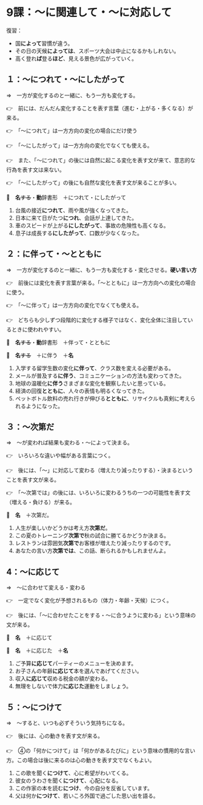 # 9課：〜に関連して・〜に対応して

復習：

- 国**によって**習慣が違う。
- その日の天候**によっては**、スポーツ大会は中止になるかもしれない。
- 高く登れ**ば**登る**ほど**、見える景色が広がっていく。

## １：〜につれて・〜にしたがって

⇒　一方が変化するのと一緒に、もう一方も変化する。

👉　前には、だんだん変化することを表す言葉（進む・上がる・多くなる）が来る。

👉　「〜につれて」は一方方向の変化の場合にだけ使う

👉　「〜にしたがって」は一方方向の変化でなくても使える。

👉　また、「〜につれて」の後には自然に起こる変化を表す文が来て、意志的な行為を表す文は来ない。

👉　「〜にしたがって」の後にも自然な変化を表す文が来ることが多い。

🔗　**名**~~する~~・**動**辞書形　＋につれて・にしたがって

1. 台風の接近**につれて**、雨や風が強くなってきた。
2. 日本に来て日がたつ**につれ**、会話が上達してきた。
3. 車のスピードが上がる**にしたがって**、事故の危険性も高くなる。
4. 息子は成長する**にしたがって**、口数が少なくなった。

## ２：に伴って・〜とともに

⇒　一方が変化するのと一緒に、もう一方も変化する・変化させる。**硬い言い方**

👉　前後には変化を表す言葉が来る。「〜とともに」は一方方向への変化の場合に使う。

👉　「〜に伴って」は一方方向の変化でなくても使える。

👉　どちらも少しずつ段階的に変化する様子ではなく、変化全体に注目しているときに使われやすい。

🔗　**名**~~する~~・**動**辞書形　＋伴って・とともに

🔗　**名**~~する~~　＋に伴う　＋**名**

1. 入学する留学生数の変化**に伴って**、クラス数を変える必要がある。
2. メールが普及する**に伴う**、コミュニケーションの方法も変わってきた。
3. 地球の温暖化**に伴う**さまざまな変化を観察したいと思っている。
4. 経済の回復**とともに**、人々の表情も明るくなってきた。
5. ペットボトル飲料の売れ行きが伸びる**とともに**、リサイクルも真剣に考えられるようになった。

## ３：〜次第だ

⇒　〜が変われば結果も変わる・〜によって決まる。

👉　いろいろな違いや幅がある言葉につく。

👉　後には、「〜」に対応して変わる（増えたり減ったりする）・決まるということを表す文が来る。

👉　「〜次第では」の後には、いろいろに変わるうちの一つの可能性を表す文（増える・負ける）が来る。

🔗　**名**　＋次第だ。

1. 人生が楽しいかどうかは考え方**次第だ**。
2. この夏のトレーニング**次第で**秋の試合に勝てるかどうか決まる。
3. レストランは雰囲気**次第で**お客様が増えたり減ったりするのです。
4. あなたの言い方**次第では**、この話、断られるかもしれませんよ。

## 4：〜に応じて

⇒　〜に合わせて変える・変わる

👉　一定でなく変化が予想されるもの（体力・年齢・天候）につく。

👉　後には、「〜に合わせたことをする・〜に合うように変わる」という意味の文が来る。

🔗　**名**　＋に応じて

🔗　**名**　＋に応じた　＋**名**

1. ご予算**に応じて**パーティーのメニューを決めます。
2. お子さんの年齢**に応じて**本を選んであげてください。
3. 収入**に応じて**収める税金の額が変わる。
4. 無理をしないで体力**に応じた**運動をしましょう。

## ５：〜につけて

⇒　〜すると、いつも必ずそういう気持ちになる。

👉　後には、心の動きを表す文が来る。

👉　④の「何かにつけて」は「何かがあるたびに」という意味の慣用的な言い方。この場合は後に来るのは心の動きを表す文でなくもよい。

1. この歌を聞く**につけて**、心に希望がわいてくる。
2. 彼女のうわさを聞く**につけて**、心配になる。
3. この作家の本を読む**につけ**、今の自分を反省しています。
4. 父は何か**につけて**、若いころ外国で過ごした思い出を語る。
